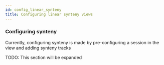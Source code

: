 ```yaml
---
id: config_linear_synteny
title: Configuring linear synteny views
---
```


### Configuring synteny

Currently, configuring synteny is made by pre-configuring a session in the view
and adding synteny tracks

TODO: This section will be expanded
